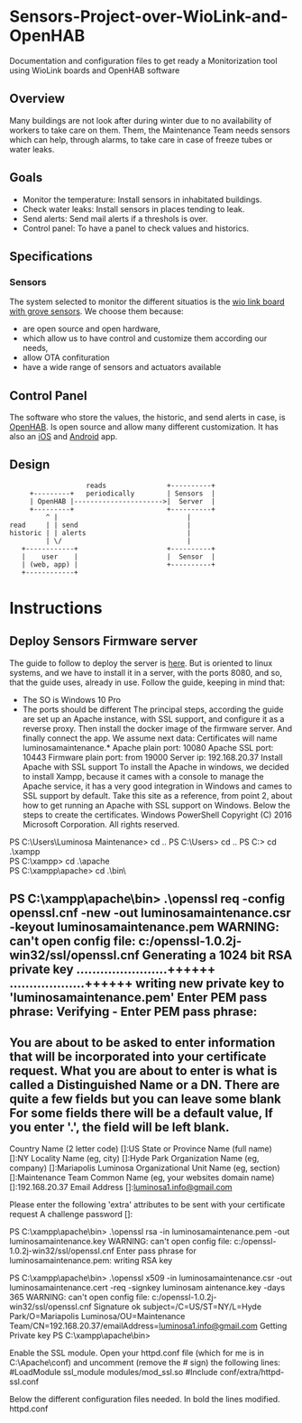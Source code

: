 # Sensors-Project-over-WioLink-and-OpenHAB
Documentation and configuration files to get ready a Monitorization tool using WioLink boards and OpenHAB software

## Overview
Many buildings are not look after during winter due to no availability of workers to take care on them. 
Them, the Maintenance Team needs sensors which can help, through alarms, to take care in case of freeze tubes or water leaks.

## Goals
- Monitor the temperature: Install sensors in inhabitated buildings.
- Check water leaks: Install sensors in places tending to leak.
- Send alerts: Send mail alerts if a threshols is over.
- Control panel: To have a panel to check values and historics.

## Specifications

### Sensors
The system selected to monitor the different situatios is the [wio link board with grove sensors](https://github.com/Seeed-Studio/Wio_Link). We choose them because:
- are open source and open hardware, 
- which allow us to have control and customize them according our needs,
- allow OTA confituration
- have a wide range of sensors and actuators available

## Control Panel
The software who store the values, the historic, and send alerts in case, is [OpenHAB](http://www.openhab.org/).
Is open source and allow many different customization. It has also an [iOS](https://itunes.apple.com/us/app/wio-link/id1054893491?mt=8) and [Android](https://play.google.com/store/apps/details?id=cc.seeed.iot.ap) app.

## Design
```
                   reads               +----------+
     +---------+   periodically        | Sensors  |
     | OpenHAB |---------------------->|  Server  |
     +---------+                       +----------+
         ^ |                                |
read     | | send                           |
historic | | alerts                         |
         | \/                               |
   +------------+                      +----------+
   |    user    |                      |  Sensor  |
   | (web, app) |                      +----------+
   +------------+
```

# Instructions

## Deploy Sensors Firmware server
The guide to follow to deploy the server is [here](https://github.com/Seeed-Studio/Wio_Link/wiki/Server%20Deployment%20Guide). But is oriented to linux systems, and we have to install it in a server, with the ports 8080, and so, that the guide uses, already in use. Follow the guide, keeping in mind that:
- The SO is Windows 10 Pro
- The ports should be different
The principal steps, according the guide are set up an Apache instance, with SSL support, and configure it as a reverse proxy. Then install the docker image of the firmware server. And finally connect the app.
We assume next data:
Certificates will name luminosamaintenance.*
Apache plain port: 10080
Apache SSL port: 10443
Firmware plain port: from 19000
Server ip: 192.168.20.37
Install Apache with SSL support
To install the Apache in windows, we decided to install Xampp, because it cames with a console to manage the Apache service, it has a very good integration in Windows and cames to SSL support by default.
Take this site as a reference, from point 2, about how to get running an Apache with SSL support on Windows.
Below the steps to create the certificates.
Windows PowerShell
Copyright (C) 2016 Microsoft Corporation. All rights reserved.

PS C:\Users\Luminosa Maintenance> cd ..
PS C:\Users> cd ..
PS C:\> cd .\xampp\
PS C:\xampp> cd .\apache\
PS C:\xampp\apache> cd .\bin\


PS C:\xampp\apache\bin> .\openssl req -config openssl.cnf -new -out luminosamaintenance.csr -keyout luminosamaintenance.pem
WARNING: can't open config file: c:/openssl-1.0.2j-win32/ssl/openssl.cnf
Generating a 1024 bit RSA private key
.......................++++++
...................++++++
writing new private key to 'luminosamaintenance.pem'
Enter PEM pass phrase:
Verifying - Enter PEM pass phrase:
-----
You are about to be asked to enter information that will be incorporated
into your certificate request.
What you are about to enter is what is called a Distinguished Name or a DN.
There are quite a few fields but you can leave some blank
For some fields there will be a default value,
If you enter '.', the field will be left blank.
-----
Country Name (2 letter code) []:US
State or Province Name (full name) []:NY
Locality Name (eg, city) []:Hyde Park
Organization Name (eg, company) []:Mariapolis Luminosa
Organizational Unit Name (eg, section) []:Maintenance Team
Common Name (eg, your websites domain name) []:192.168.20.37
Email Address []:luminosa1.info@gmail.com

Please enter the following 'extra' attributes
to be sent with your certificate request
A challenge password []:

PS C:\xampp\apache\bin> .\openssl rsa -in luminosamaintenance.pem -out luminosamaintenance.key
WARNING: can't open config file: c:/openssl-1.0.2j-win32/ssl/openssl.cnf
Enter pass phrase for luminosamaintenance.pem:
writing RSA key

PS C:\xampp\apache\bin> .\openssl x509 -in luminosamaintenance.csr -out luminosamaintenance.cert -req -signkey luminosam
aintenance.key -days 365
WARNING: can't open config file: c:/openssl-1.0.2j-win32/ssl/openssl.cnf
Signature ok
subject=/C=US/ST=NY/L=Hyde Park/O=Mariapolis Luminosa/OU=Maintenance Team/CN=192.168.20.37/emailAddress=luminosa1.info@gmail.com
Getting Private key
PS C:\xampp\apache\bin>

Enable the SSL module.
Open your httpd.conf file (which for me is in C:\Apache\conf\) and uncomment (remove the # sign) the following lines:
#LoadModule ssl_module modules/mod_ssl.so
#Include conf/extra/httpd-ssl.conf

Below the different configuration files needed. In bold the lines modified.
httpd.conf
